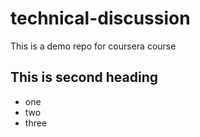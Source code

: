 # technical-discussion
This is a demo repo for coursera course

## This is second heading
* one
* two
* three

